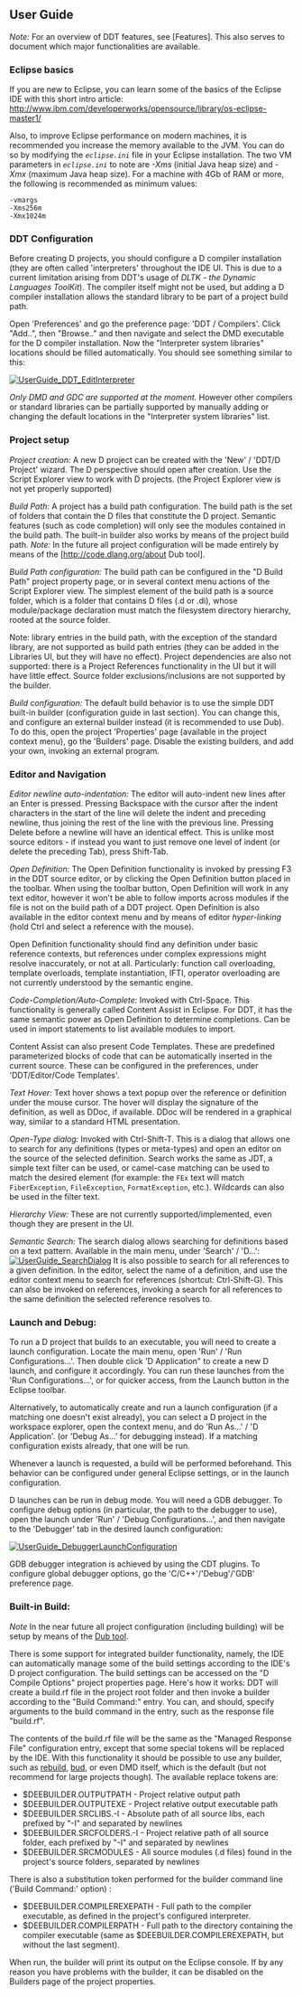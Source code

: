## User Guide

*Note:* For an overview of DDT features, see [Features]. This also serves to document which major functionalities are available.

### Eclipse basics

If you are new to Eclipse, you can learn some of the basics of the Eclipse IDE with this short intro article: http://www.ibm.com/developerworks/opensource/library/os-eclipse-master1/ 

Also, to improve Eclipse performance on modern machines, it is recommended you increase the memory available to the JVM. You can do so by modifying the _`eclipse.ini`_ file in your Eclipse installation. The two VM parameters in _`eclipse.ini`_ to note are _-Xms_ (initial Java heap size) and _-Xmx_ (maximum Java heap size). For a machine with 4Gb of RAM or more, the following is recommended as minimum values:
```
-vmargs
-Xms256m
-Xmx1024m
```

### DDT Configuration

Before creating D projects, you should configure a D compiler installation (they are often called 'interpreters' throughout the IDE UI. This is due to a current limitation arising from DDT's usage of _DLTK - the Dynamic Languages ToolKit_). The compiler itself might not be used, but adding a D compiler installation allows the standard library to be part of a project build path.

Open 'Preferences' and go the preference page: 'DDT / Compilers'. Click "Add..", then "Browse.." and then navigate and select the DMD executable for the D compiler installation. Now the "Interpreter system libraries" locations should be filled automatically. You should see something similar to this:

[![UserGuide_DDT_EditInterpreter](screenshots/UserGuide_DDT_EditInterpreter.png)](:)

_Only DMD and GDC are supported at the moment._ However other compilers or standard libraries can be partially supported by manually adding or changing the default locations in the "Interpreter system libraries" list.

### Project setup

*Project creation:*
A new D project can be created with the 'New' / 'DDT/D Project' wizard. The D perspective should open after creation. Use the Script Explorer view to work with D projects. (the Project Explorer view is not yet properly supported)

*Build Path:*
A project has a build path configuration. The build path is the set of folders that contain the D files that constitute the D project. Semantic features (such as code completion) will only see the modules contained in the build path. The built-in builder also works by means of the project build path. 
*Note:* In the future all project configuration will be made entirely by means of the [http://code.dlang.org/about Dub tool].

*Build Path configuration:*
The build path can be configured in the "D Build Path" project property page, or in several context menu actions of the Script Explorer view. The simplest element of the build path is a source folder, which is a folder that contains D files (.d or .di), whose module/package declaration must match the filesystem directory hierarchy, rooted at the source folder.

Note: library entries in the build path, with the exception of the standard library, are not supported as build path entries (they can be added in the Libraries UI, but they will have no effect). Project dependencies are also not supported: there is a Project References functionality in the UI but it will have little effect. Source folder exclusions/inclusions are not supported by the builder. 

*Build configuration:*
The default build behavior is to use the simple DDT built-in builder (configuration guide in last section).
You can change this, and configure an external builder instead (it is recommended to use Dub). To do this, open the project 'Properties' page (available in the project context menu), go the 'Builders' page. Disable the existing builders, and add your own, invoking an external program.

### Editor and Navigation

*Editor newline auto-indentation:*
The editor will auto-indent new lines after an Enter is pressed. Pressing Backspace with the cursor after the indent characters in the start of the line will delete the indent and preceding newline, thus joining the rest of the line with the previous line. Pressing Delete before a newline will have an identical effect.
This is unlike most source editors - if instead you want to just remove one level of indent (or delete the preceding Tab), press Shift-Tab. 

*Open Definition:*
The Open Definition functionality is invoked by pressing F3 in the DDT source editor, or by clicking the Open Definition button placed in the toolbar. When using the toolbar button, Open Definition will work in any text editor, however it won't be able to follow imports across modules if the file is not on the build path of a DDT project. Open Definition is also available in the editor context menu and by means of editor *hyper-linking* (hold Ctrl and select a reference with the mouse).

Open Definition functionality should find any definition under basic reference contexts, but references under complex expressions might resolve inaccurately, or not at all.
Particularly: function call overloading, template overloads, template instantiation, IFTI, operator overloading are not currently understood by the semantic engine.

*Code-Completion/Auto-Complete:*
Invoked with Ctrl-Space. This functionality is generally called Content Assist in Eclipse. For DDT, it has the same semantic power as Open Definition to determine completions. Can be used in import statements to list available modules to import.

Content Assist can also present Code Templates. These are predefined parameterized blocks of code that can be automatically inserted in the current source. These can be configured in the preferences, under 'DDT/Editor/Code Templates'.

*Text Hover:*
Text hover shows a text popup over the reference or definition under the mouse cursor. The hover will display the signature of the definition, as well as DDoc, if available. DDoc will be rendered in a graphical way, similar to a standard HTML presentation.

*Open-Type dialog:*
Invoked with Ctrl-Shift-T. This is a dialog that allows one to search for any definitions (types or meta-types) and open an editor on the source of the selected definition. Search works the same as JDT, a simple text filter can be used, or camel-case matching can be used to match the desired element (for example: the `FEx` text will match `FiberException`, `FileException`, `FormatException`, etc.). Wildcards can also be used in the filter text.
 
*Hierarchy View:*
These are not currently supported/implemented, even though they are present in the UI.

*Semantic Search:*
The search dialog allows searching for definitions based on a text pattern. Available in the main menu, under 'Search' / 'D...':
[![UserGuide_SearchDialog](screenshots/UserGuide_SearchDialog.png)](:)
It is also possible to search for all references to a given definition. In the editor, select the name of a definition, and use the editor context menu to search for references (shortcut: Ctrl-Shift-G). This can also be invoked on references, invoking a search for all references to the same definition the selected reference resolves to.


### Launch and Debug:
To run a D project that builds to an executable, you will need to create a launch configuration. Locate the main menu, open 'Run' / 'Run Configurations...'. Then double click 'D Application" to create a new D launch, and configure it accordingly. You can run these launches from the 'Run Configurations...', or for quicker access, from the Launch button in the Eclipse toolbar.

Alternatively, to automatically create and run a launch configuration (if a matching one doesn't exist already), you can select a D project in the workspace explorer, open the context menu, and do 'Run As...' / 'D Application'. (or 'Debug As...' for debugging instead). If a matching configuration exists already, that one will be run.

Whenever a launch is requested, a build will be performed beforehand. This behavior can be configured under general Eclipse settings, or in the launch configuration.

D launches can be run in debug mode. You will need a GDB debugger. To configure debug options (in particular, the path to the debugger to use), open the launch under 'Run' / 'Debug Configurations...', and then navigate to the 'Debugger' tab in the desired launch configuration:

[![UserGuide_DebuggerLaunchConfiguration](screenshots/UserGuide_DebuggerLaunchConfiguration.png)](:)

GDB debugger integration is achieved by using the CDT plugins. To configure global debugger options, go the 'C/C++'/'Debug'/'GDB' preference page.

### Built-in Build:
*Note* In the near future all project configuration (including building) will be setup by means of the [Dub tool](http://code.dlang.org/about).

There is some support for integrated builder functionality, namely, the IDE can automatically manage some of the build settings according to the IDE's D project configuration. The build settings can be accessed on the "D Compile Options" project properties page. Here's how it works: DDT will create a build.rf file in the project root folder and then invoke a builder according to the "Build Command:" entry. You can, and should, specify arguments to the build command in the entry, such as the response file "build.rf". 

The contents of the build.rf file will be the same as the "Managed Response File" configuration entry, except that some special tokens will be replaced by the IDE. With this functionality it should be possible to use any builder, such as [rebuild](http://www.dsource.org/projects/dsss/wiki/Rebuild), [bud](http://www.dsource.org/projects/build/), or even DMD itself, which is the default (but not recommend for large projects though). The available replace tokens are: 
 * $DEEBUILDER.OUTPUTPATH - Project relative output path
 * $DEEBUILDER.OUTPUTEXE - Project relative output executable path
 * $DEEBUILDER.SRCLIBS.-I - Absolute path of all source libs, each prefixed by "-I" and separated by newlines
 * $DEEBUILDER.SRCFOLDERS.-I - Project relative  path of all source folder, each prefixed by "-I" and separated by newlines
 * $DEEBUILDER.SRCMODULES - All source modules (.d files) found in the project's source folders, separated by newlines

There is also a substitution token performed for the builder command line ('Build Command:' option) :
 * $DEEBUILDER.COMPILEREXEPATH - Full path to the compiler executable, as defined in the project's configured interpreter.
 * $DEEBUILDER.COMPILERPATH - Full path to the directory containing the compiler executable (same as $DEEBUILDER.COMPILEREXEPATH, but without the last segment).


When run, the builder will print its output on the Eclipse console. If by any reason you have problems with the builder, it can be disabled on the Builders page of the project properties.
